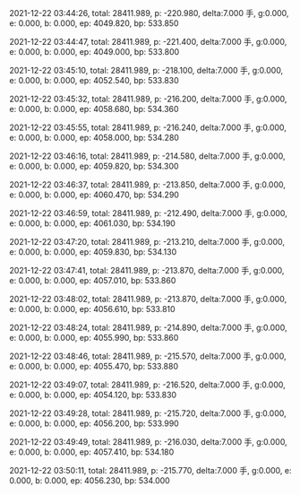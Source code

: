 2021-12-22 03:44:26, total: 28411.989, p: -220.980, delta:7.000 手, g:0.000, e: 0.000, b: 0.000, ep: 4049.820, bp: 533.850

2021-12-22 03:44:47, total: 28411.989, p: -221.400, delta:7.000 手, g:0.000, e: 0.000, b: 0.000, ep: 4049.000, bp: 533.800

2021-12-22 03:45:10, total: 28411.989, p: -218.100, delta:7.000 手, g:0.000, e: 0.000, b: 0.000, ep: 4052.540, bp: 533.830

2021-12-22 03:45:32, total: 28411.989, p: -216.200, delta:7.000 手, g:0.000, e: 0.000, b: 0.000, ep: 4058.680, bp: 534.360

2021-12-22 03:45:55, total: 28411.989, p: -216.240, delta:7.000 手, g:0.000, e: 0.000, b: 0.000, ep: 4058.000, bp: 534.280

2021-12-22 03:46:16, total: 28411.989, p: -214.580, delta:7.000 手, g:0.000, e: 0.000, b: 0.000, ep: 4059.820, bp: 534.300

2021-12-22 03:46:37, total: 28411.989, p: -213.850, delta:7.000 手, g:0.000, e: 0.000, b: 0.000, ep: 4060.470, bp: 534.290

2021-12-22 03:46:59, total: 28411.989, p: -212.490, delta:7.000 手, g:0.000, e: 0.000, b: 0.000, ep: 4061.030, bp: 534.190

2021-12-22 03:47:20, total: 28411.989, p: -213.210, delta:7.000 手, g:0.000, e: 0.000, b: 0.000, ep: 4059.830, bp: 534.130

2021-12-22 03:47:41, total: 28411.989, p: -213.870, delta:7.000 手, g:0.000, e: 0.000, b: 0.000, ep: 4057.010, bp: 533.860

2021-12-22 03:48:02, total: 28411.989, p: -213.870, delta:7.000 手, g:0.000, e: 0.000, b: 0.000, ep: 4056.610, bp: 533.810

2021-12-22 03:48:24, total: 28411.989, p: -214.890, delta:7.000 手, g:0.000, e: 0.000, b: 0.000, ep: 4055.990, bp: 533.860

2021-12-22 03:48:46, total: 28411.989, p: -215.570, delta:7.000 手, g:0.000, e: 0.000, b: 0.000, ep: 4055.470, bp: 533.880

2021-12-22 03:49:07, total: 28411.989, p: -216.520, delta:7.000 手, g:0.000, e: 0.000, b: 0.000, ep: 4054.120, bp: 533.830

2021-12-22 03:49:28, total: 28411.989, p: -215.720, delta:7.000 手, g:0.000, e: 0.000, b: 0.000, ep: 4056.200, bp: 533.990

2021-12-22 03:49:49, total: 28411.989, p: -216.030, delta:7.000 手, g:0.000, e: 0.000, b: 0.000, ep: 4057.410, bp: 534.180

2021-12-22 03:50:11, total: 28411.989, p: -215.770, delta:7.000 手, g:0.000, e: 0.000, b: 0.000, ep: 4056.230, bp: 534.000
